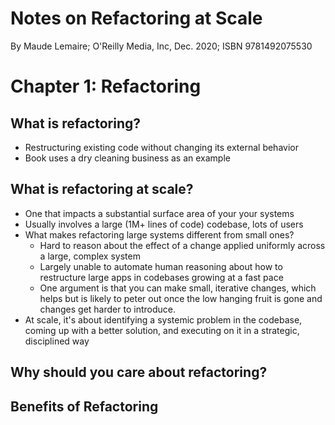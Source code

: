 # Notes on Refactoring at Scale

By Maude Lemaire; O'Reilly Media, Inc, Dec. 2020; ISBN 9781492075530

# Chapter 1: Refactoring

## What is refactoring?

* Restructuring existing code without changing its external behavior
* Book uses a dry cleaning business as an example

## What is refactoring at scale?

* One that impacts a substantial surface area of your your systems
* Usually involves a large (1M+ lines of code) codebase, lots of users
* What makes refactoring large systems different from small ones?
    * Hard to reason about the effect of a change applied uniformly across a large, complex system
    * Largely unable to automate human reasoning about how to restructure large apps in codebases growing at a fast pace
    * One argument is that you can make small, iterative changes, which helps but is likely to peter out once the low hanging fruit is gone and changes get harder to introduce.
* At scale, it's about identifying a systemic problem in the codebase, coming up with a better solution, and executing on it in a strategic, disciplined way

## Why should you care about refactoring?

## Benefits of Refactoring


